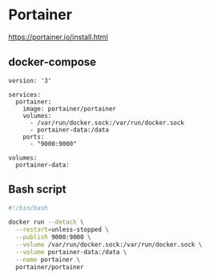 # Portainer

https://portainer.io/install.html


## docker-compose

```
version: '3'

services:
  portainer:
    image: portainer/portainer
    volumes:
      - /var/run/docker.sock:/var/run/docker.sock
      - portainer-data:/data
    ports:
      - "9000:9000"

volumes:
  portainer-data:
```

## Bash script
```bash
#!/bin/bash

docker run --detach \
  --restart=unless-stopped \
  --publish 9000:9000 \
  --volume /var/run/docker.sock:/var/run/docker.sock \
  --volume portainer-data:/data \
  --name portainer \
  portainer/portainer
```
